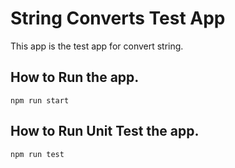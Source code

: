 # String Converts Test App

This app is the test app for convert string.

## How to Run the app.
`npm run start`

## How to Run Unit Test the app.
`npm run test`


